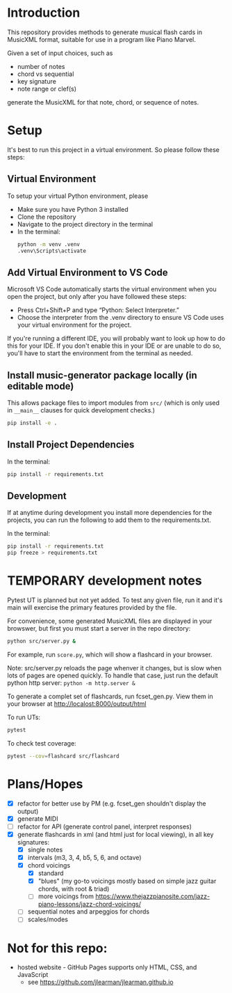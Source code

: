 # Introduction
This repository provides methods to generate musical flash cards in MusicXML format, suitable for use in a program like Piano Marvel.

Given a set of input choices, such as
- number of notes
- chord vs sequential
- key signature
- note range or clef(s)

generate the MusicXML for that note, chord, or sequence of notes.

# Setup
It's best to run this project in a virtual environment. So please follow these steps:

## Virtual Environment
To setup your virtual Python environment, please
- Make sure you have Python 3 installed
- Clone the repository
- Navigate to the project directory in the terminal
- In the terminal:
    ```bash
    python -m venv .venv
    .venv\Scripts\activate
    ```

## Add Virtual Environment to VS Code
Microsoft VS Code automatically starts the virtual environment when you open the project, but only after you have followed these steps: 
- Press Ctrl+Shift+P and type “Python: Select Interpreter.”
- Choose the interpreter from the .venv directory to ensure VS Code uses your virtual environment for the project.

If you're running a different IDE, you will probably want to look up how to do this for your IDE. If you don't enable this in your IDE or are unable to do so, you'll have to start the environment from the terminal as needed.

## Install music-generator package locally (in editable mode)

This allows package files to import modules from `src/` (which is only used in `__main__` clauses
for quick development checks.)

```bash
pip install -e .
```

## Install Project Dependencies
In the terminal:
```bash
pip install -r requirements.txt
```

## Development
If at anytime during development you install more dependencies for the projects, you can run the following to add them to the requirements.txt.

In the terminal:
```bash
pip install -r requirements.txt
pip freeze > requirements.txt
```

# TEMPORARY development notes

Pytest UT is planned but not yet added.  To test any given file, run it and it's main will exercise the primary features provided by the file.

For convenience, some generated MusicXML files are displayed in your browswer, but first you must start a server in the repo directory:
```bash
python src/server.py &
```
For example, run `score.py`, which will show a flashcard in your browser.

Note: src/server.py reloads the page whenver it changes, but is slow when lots of pages are opened quickly.
To handle that case, just run the default python http server:
`python -m http.server &`

To generate a complet set of flashcards, run fcset_gen.py.  View them in your browser at
[http://localost:8000/output/html](http://localost:8000/output/html)

To run UTs:
```bash
pytest
```

To check test coverage:
```bash
pytest --cov=flashcard src/flashcard
```

# Plans/Hopes

- [x] refactor for better use by PM (e.g. fcset_gen shouldn't display the output)
- [x] generate MIDI
- [ ] refactor for API (generate control panel, interpret responses)
- [x] generate flashcards in xml (and html just for local viewing), in all key signatures:
  - [x] single notes
  - [x] intervals (m3, 3, 4, b5, 5, 6, and octave)
  - [x] chord voicings
    - [x] standard
    - [x] "blues" (my go-to voicings mostly based on simple jazz guitar chords, with root & triad)
    - [ ] more voicings from https://www.thejazzpianosite.com/jazz-piano-lessons/jazz-chord-voicings/
  - [ ] sequential notes and arpeggios for chords
  - [ ] scales/modes

# Not for this repo:
- hosted website - GitHub Pages supports only HTML, CSS, and JavaScript
  - see https://github.com/jlearman/jlearman.github.io
